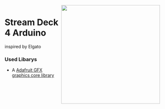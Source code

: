 <img align="right" src="https://i.imgur.com/Gfo25Of.png" height="320" width="320">

# Stream Deck 4 Arduino
inspired by Elgato

### Used Libarys
* A [Adafruit GFX graphics core library](https://github.com/adafruit/Adafruit-GFX-Library)
